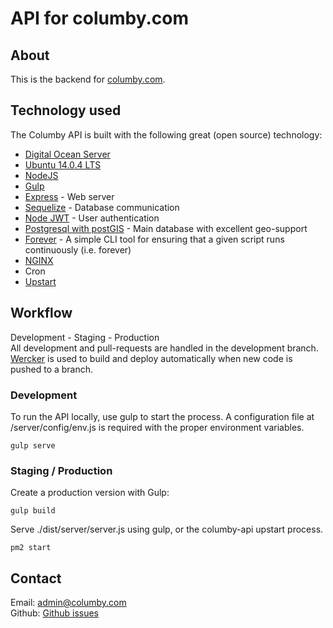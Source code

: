 # API for columby.com

## About
This is the backend for [columby.com](http://columby.com).

## Technology used
The Columby API is built with the following great (open source) technology:
  * [Digital Ocean Server](http://digitalocean.com)
  * [Ubuntu 14.0.4 LTS](http://releases.ubuntu.com/14.04/)
  * [NodeJS](http://nodejs.org)
  * [Gulp](http://gulpjs.com/)
  * [Express](http://expressjs.com) - Web server
  * [Sequelize](http://sequelizejs.com) - Database communication
  * [Node JWT](https://github.com/hokaccha/node-jwt-simple) - User authentication
  * [Postgresql with postGIS](http://postgis.net) - Main database with excellent geo-support
  * [Forever](https://github.com/foreverjs/forever) - A simple CLI tool for ensuring that a given script runs continuously (i.e. forever)  
  * [NGINX](http://nginx.org)
  * Cron  
  * [Upstart](http://upstart.ubuntu.com/)


## Workflow
Development - Staging - Production  
All development and pull-requests are handled in the development branch.  
[Wercker](http://www.wercker.com) is used to build and deploy automatically when new code is pushed to a branch.

### Development
To run the API locally, use gulp to start the process. A configuration file at /server/config/env.js is required with the proper environment variables.

    gulp serve

### Staging / Production
Create a production version with Gulp:

    gulp build

Serve ./dist/server/server.js using gulp, or the columby-api upstart process.

    pm2 start

## Contact
Email: [admin@columby.com](mailto:admin@columby.com)  
Github: [Github issues](https://github.com/columby/api.columby.com/issues)
